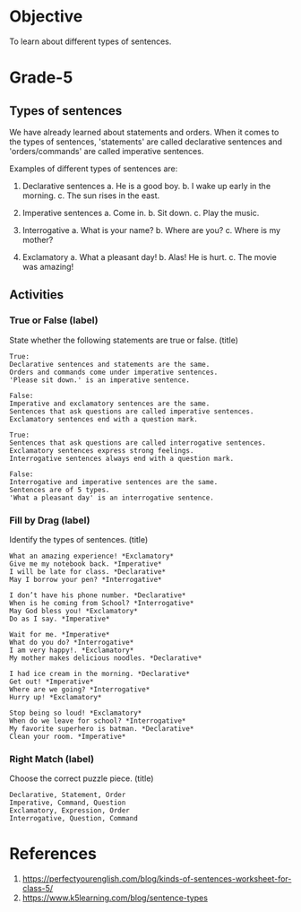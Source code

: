 # Objective

To learn about different types of sentences.

# Grade-5

## Types of sentences

We have already learned about statements and orders. When it comes to the types of sentences, 'statements' are called declarative sentences and 'orders/commands' are called imperative sentences.

Examples of different types of sentences are:

1. Declarative sentences
a. He is a good boy.
b. I wake up early in the morning.
c. The sun rises in the east.

2. Imperative sentences
a. Come in.
b. Sit down.
c. Play the music.

3. Interrogative
a. What is your name?
b. Where are you?
c. Where is my mother?

4. Exclamatory
a. What a pleasant day!
b. Alas! He is hurt.
c. The movie was amazing!

## Activities

### True or False (label)

State whether the following statements are true or false. (title)
```
True:
Declarative sentences and statements are the same.
Orders and commands come under imperative sentences.
'Please sit down.' is an imperative sentence.

False:
Imperative and exclamatory sentences are the same.
Sentences that ask questions are called imperative sentences.
Exclamatory sentences end with a question mark.
```

```
True:
Sentences that ask questions are called interrogative sentences.
Exclamatory sentences express strong feelings.
Interrogative sentences always end with a question mark.

False:
Interrogative and imperative sentences are the same.
Sentences are of 5 types.
'What a pleasant day' is an interrogative sentence.
```

### Fill by Drag (label)

Identify the types of sentences. (title)
```
What an amazing experience! *Exclamatory*
Give me my notebook back. *Imperative*
I will be late for class. *Declarative*
May I borrow your pen? *Interrogative*
```

```
I don’t have his phone number. *Declarative*
When is he coming from School? *Interrogative*
May God bless you! *Exclamatory*
Do as I say. *Imperative*
```

```
Wait for me. *Imperative*
What do you do? *Interrogative*
I am very happy!. *Exclamatory*
My mother makes delicious noodles. *Declarative*
```

```
I had ice cream in the morning. *Declarative*
Get out! *Imperative*
Where are we going? *Interrogative*
Hurry up! *Exclamatory*
```

```
Stop being so loud! *Exclamatory*
When do we leave for school? *Interrogative*
My favorite superhero is batman. *Declarative*
Clean your room. *Imperative*
```

### Right Match (label)

Choose the correct puzzle piece. (title)
```
Declarative, Statement, Order
Imperative, Command, Question
Exclamatory, Expression, Order
Interrogative, Question, Command
```

# References

1. https://perfectyourenglish.com/blog/kinds-of-sentences-worksheet-for-class-5/
2. https://www.k5learning.com/blog/sentence-types

